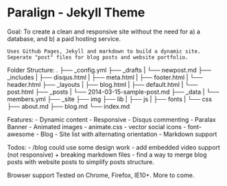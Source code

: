 # Paralign - Jekyll Theme
	
Goal:
	To create a clean and responsive site without the need for a) a database, and b) a paid hosting service.

	Uses Github Pages, Jekyll and markdown to build a dynamic site. Seperate "post" files for blog posts and website portfolio.

Folder Structure:
	.
	├── _config.yml
	├── _drafts
	|   └── newpost.md
	├── _includes
	|	├── disqus.html
	|	├── meta.html
	|   ├── footer.html
	|   └── header.html
	├── _layouts
	|   ├── blog.html
	|   ├── default.html
	|   └── post.html
	├── _posts
	|   └── 2014-03-15-sample-post.md
	├── _data
	|   └── members.yml
	├── _site
	├── img
	├── lib
	|   ├── js
	|   ├── fonts
	|   └── css
	├── about.md
	├── blog.md
	└── index.md

Features:
	- Dynamic content
	- Responsive
	- Disqus commenting
	- Paralax Banner
	- Animated images - animate.css
	- vector social icons - font-awesome
	- Blog
	- Site list with alternating orientation
	- Markdown support

Todos:
	- /blog could use some design work
	- add embedded video support (not responsive) + breaking markdown files
	- find a way to merge blog posts with website posts to simplify posts structure.

Browser support
	Tested on Chrome, Firefox, IE10+. More to come.
